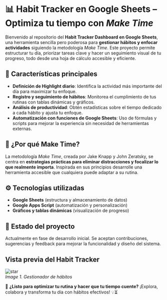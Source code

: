# 📊 Habit Tracker en Google Sheets – Optimiza tu tiempo con *Make Time*  

Bienvenido al repositorio del **Habit Tracker Dashboard en Google Sheets**, una herramienta sencilla pero poderosa para **gestionar hábitos y enfocar actividades** siguiendo la metodología *Make Time*. Este proyecto permite estructurar tu día, priorizar tareas clave y hacer un seguimiento visual de tu progreso, todo desde una hoja de cálculo accesible y eficiente.  

## 🚀 Características principales  
- **Definición de Highlight diario**: Identifica la actividad más importante del día para maximizar tu enfoque.  
- **Registro y seguimiento de hábitos**: Monitorea el cumplimiento de tus rutinas con tablas dinámicas y gráficos.  
- **Análisis de productividad**: Obtén estadísticas sobre el tiempo dedicado a cada hábito y ajusta tu enfoque.  
- **Automatización con funciones de Google Sheets**: Uso de fórmulas y scripts para mejorar la experiencia sin necesidad de herramientas externas.  

## 🎯 ¿Por qué Make Time?  
La metodología *Make Time*, creada por Jake Knapp y John Zeratsky, se centra en **estrategias prácticas para eliminar distracciones y focalizar lo que realmente importa**. Inspirada en sus principios desarrolle una herramienta accesible que cualquiera puede adaptar a su rutina.  


## ⚙️ Tecnologías utilizadas  
- **Google Sheets** (estructura y almacenamiento de datos)  
- **Google Apps Script** (automatización y personalización)  
- **Gráficos y tablas dinámicas** (visualización de progreso)  

## 🚧 Estado del proyecto  
Actualmente en fase de desarrollo inicial. Se aceptan contribuciones, sugerencias y feedback para mejorar la funcionalidad y diseño del sistema.  

## Vista previa del Habit Tracker
![star](productivity/habits.gif)  
*Image 1. Gestionador de hábitos*


📌 **¿Listo para optimizar tu rutina y hacer que tu tiempo cuente?** ¡Explora, colabora y transforma tu día con hábitos efectivos! 💡⏳  









